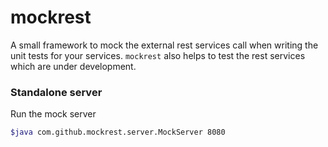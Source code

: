 # mockrest
A small framework to mock the external rest services call when writing the unit tests for your services. `mockrest` also helps to test the rest services which are under development.

### Standalone server

Run the mock server

```sh
$java com.github.mockrest.server.MockServer 8080

